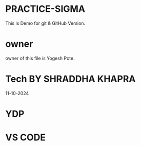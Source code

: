 # PRACTICE-SIGMA

This is Demo for  git &amp; GitHub Version.

# owner
 owner of this file is Yogesh Pote.

# Tech BY SHRADDHA KHAPRA
11-10-2024


# YDP
# VS CODE




